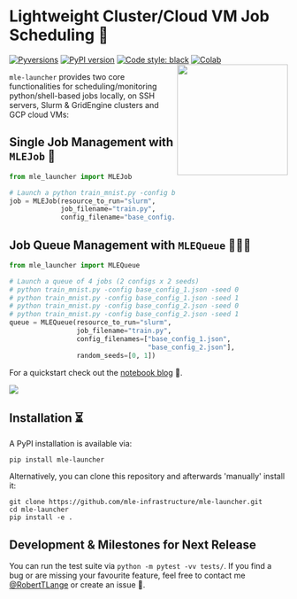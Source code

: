 # Lightweight Cluster/Cloud VM Job Scheduling 🚂
[![Pyversions](https://img.shields.io/pypi/pyversions/mle-launcher.svg?style=flat-square)](https://pypi.python.org/pypi/mle-launcher)
[![PyPI version](https://badge.fury.io/py/mle-monitor.svg)](https://badge.fury.io/py/mle-launcher)
[![Code style: black](https://img.shields.io/badge/code%20style-black-000000.svg)](https://github.com/psf/black)
[![Colab](https://colab.research.google.com/assets/colab-badge.svg)](https://colab.research.google.com/github/RobertTLange/mle-launcher/blob/main/examples/getting_started.ipynb)
<a href="https://github.com/RobertTLange/mle-launcher/blob/main/docs/logo_transparent.png?raw=true"><img src="https://github.com/RobertTLange/mle-launcher/blob/main/docs/logo_transparent.png?raw=true" width="200" align="right" /></a>

`mle-launcher` provides two core functionalities for scheduling/monitoring python/shell-based jobs locally, on SSH servers, Slurm & GridEngine clusters and GCP cloud VMs:

## Single Job Management with `MLEJob` 🚀

```python
from mle_launcher import MLEJob

# Launch a python train_mnist.py -config base_config.json job
job = MLEJob(resource_to_run="slurm",
             job_filename="train.py",
             config_filename="base_config.json")
```

## Job Queue Management with `MLEQueue` 🚀🚀🚀

```python
from mle_launcher import MLEQueue

# Launch a queue of 4 jobs (2 configs x 2 seeds)
# python train_mnist.py -config base_config_1.json -seed 0
# python train_mnist.py -config base_config_1.json -seed 1
# python train_mnist.py -config base_config_2.json -seed 0
# python train_mnist.py -config base_config_2.json -seed 1
queue = MLEQueue(resource_to_run="slurm",
                 job_filename="train.py",
                 config_filenames=["base_config_1.json",
                                   "base_config_2.json"],
                 random_seeds=[0, 1])
```

For a quickstart check out the [notebook blog](https://github.com/mle-infrastructure/mle-hyperopt/blob/main/examples/getting_started.ipynb) 📖.

![](https://github.com/mle-infrastructure/mle-launcher/blob/main/docs/mle_lanucher_structure.png?raw=true)

## Installation ⏳

A PyPI installation is available via:

```
pip install mle-launcher
```

Alternatively, you can clone this repository and afterwards 'manually' install it:

```
git clone https://github.com/mle-infrastructure/mle-launcher.git
cd mle-launcher
pip install -e .
```

## Development & Milestones for Next Release

You can run the test suite via `python -m pytest -vv tests/`. If you find a bug or are missing your favourite feature, feel free to contact me [@RobertTLange](https://twitter.com/RobertTLange) or create an issue :hugs:.
